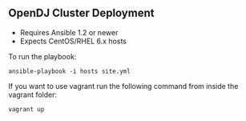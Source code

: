 ## OpenDJ Cluster Deployment

- Requires Ansible 1.2 or newer
- Expects CentOS/RHEL 6.x hosts

To run the playbook:

	ansible-playbook -i hosts site.yml

If you want to use vagrant run the following command from inside the vagrant folder:

	vagrant up
